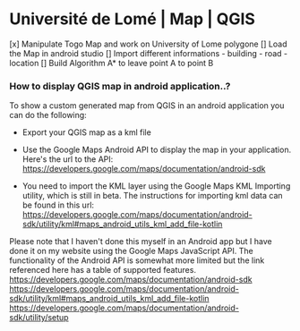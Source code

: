 # Université de Lomé | Map | QGIS 

[x] Manipulate Togo Map and work on University of Lome polygone
[] Load the Map in android studio 
[] Import different informations
    - building
    - road
    - location
[]  Build Algorithm A* to leave point A to point B

### How to display QGIS map in android application..?
To show a custom generated map from QGIS in an android application you can do the following:

- Export your QGIS map as a kml file

- Use the Google Maps Android API to display the map in your application. Here's the url to the API: 
https://developers.google.com/maps/documentation/android-sdk

- You need to import the KML layer using the Google Maps KML Importing utility, which is still in beta. The instructions for importing kml data can be found in this url: https://developers.google.com/maps/documentation/android-sdk/utility/kml#maps_android_utils_kml_add_file-kotlin

Please note that I haven't done this myself in an Android app but I have done it on my website using the Google Maps JavaScript API. The functionality of the Android API is somewhat more limited but the link referenced here has a table of supported features.
https://developers.google.com/maps/documentation/android-sdk
https://developers.google.com/maps/documentation/android-sdk/utility/kml#maps_android_utils_kml_add_file-kotlin
https://developers.google.com/maps/documentation/android-sdk/utility/setup